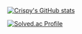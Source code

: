 



[![Crispy's GitHub stats](https://github-readme-stats.vercel.app/api?username=Crispy-down&show_icons=true&theme=synthwave)](https://github.com/anuraghazra/github-readme-stats)






[![Solved.ac Profile](http://mazassumnida.wtf/api/v2/generate_badge?boj=crispy3092)](https://solved.ac/crispy3092/)

<!---
Crispy-down/Crispy-down is a ✨ special ✨ repository because its `README.md` (this file) appears on your GitHub profile.
You can click the Preview link to take a look at your changes.
--->
